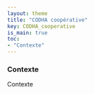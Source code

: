 ```yaml
---
layout: theme
title: "CODHA coopérative"
key: CODHA_cooperative
is_main: true
toc:
- "Contexte"
---
```


### Contexte
Contexte
